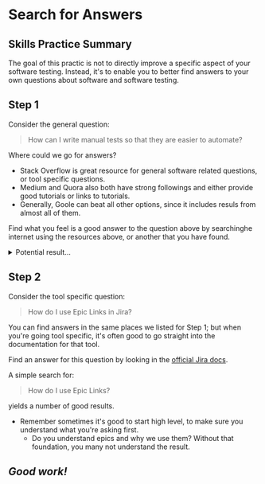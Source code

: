 # Search for Answers

## Skills Practice Summary

The goal of this practic is not to directly improve a specific aspect of your
software testing. Instead, it's to enable you to better find answers to your own
questions about software and software testing.

## Step 1

Consider the general question:

> How can I write manual tests so that they are easier to automate?

Where could we go for answers?

- Stack Overflow is great resource for general software related questions, or
  tool specific questions.
- Medium and Quora also both have strong followings and either provide good
  tutorials or links to tutorials.
- Generally, Goole can beat all other options, since it includes resuls from
  almost all of them.

Find what you feel is a good answer to the question above by searchinghe
internet using the resources above, or another that you have found.

<details  markdown="1"> <summary> Potential result... </summary>

A google search for:

> how do I write manual tests to make them easy to automate

led me to a blog post that comes at it from a different direction but gives a
good guide:

- [How to Convert Manual Test Cases into Automated Test Cases and Why?](https://testsigma.com/blog/how-to-convert-manual-test-cases-into-automated-test-cases-and-why/)
  By `testsigma`'s Mohammad Adil

It discusses how to convert manual tests, but part of that talks about wha they
consider to be the ideal manual test case design to make it easier.

</details>

## Step 2

Consider the tool specific question:

> How do I use Epic Links in Jira?

You can find answers in the same places we listed for Step 1; but when you're
going tool specific, it's often good to go straight into the documentation for
that tool.

Find an answer for this question by looking in the
[official Jira docs](https://support.atlassian.com/jira-software-cloud/resources/).

A simple search for:

> How do I use Epic Links?

yields a number of good results.

- Remember sometimes it's good to start high level, to make sure you understand
  what you're asking first.
  - Do you understand epics and why we use them? Without that foundation, you
    many not understand the result.

## **_Good work!_**
